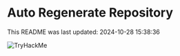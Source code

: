 # Auto Regenerate Repository

This README was last updated: 2024-10-28 15:38:36

 ![TryHackMe](https://tryhackme.com/badge/533634)